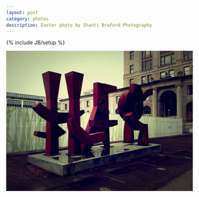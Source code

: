 ```yaml
---
layout: post
category: photos
description: Easter photo by Shanti Braford Photography
---
```

{% include JB/setup %}

<a href="/photos/slice_of_life_-_oldtown,_chinatown/easter.jpg" title="Easter"><img src="/photos/slice_of_life_-_oldtown,_chinatown/easter.jpg" alt="Easter" /></a>

